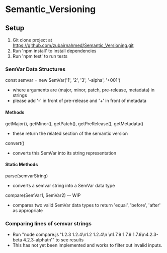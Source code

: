 # Semantic_Versioning

## Setup

1) Git clone project at https://github.com/zubairnahmed/Semantic_Versioning.git
2) Run 'npm install' to install dependencies
3) Run 'npm test' to run tests

### SemVar Data Structures

const semvar = new SemVar('1', '2', '3', '-alpha', '+001')
- where arguments are (major, minor, patch, pre-release, metadata) in strings
- please add '-' in front of pre-release and '+' in front of metadata

#### Methods

getMajor(), getMinor(), getPatch(), getPreRelease(), getMetadata()
- these return the related section of the semantic version

convert()
- converts this SemVar into its string representation

#### Static Methods

parse(semvarString)
- converts a semvar string into a SemVar data type

compare(SemVar1, SemVar2) -- WIP
- compares two valid SemVar data types to return 'equal', 'before', 'after' as appropriate

### Comparing lines of semvar strings

- Run "node compare.js '1.2.3 1.2.4\n1.2 1.2.4\n      \n1.7.9 1.7.9 1.7.9\n4.2.3-beta      4.2.3-alpha\n'" to see results
- This has not yet been implemented and works to filter out invalid inputs.

